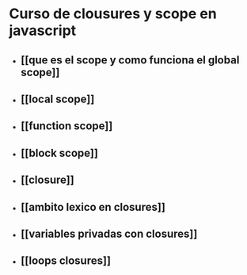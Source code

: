 # Curso de clousures y scope en javascript
* ## [[que es el scope y como funciona el global scope]]
* ## [[local scope]]
* ## [[function scope]]
* ## [[block scope]]
* ## [[closure]]
* ## [[ambito lexico en closures]]
* ## [[variables privadas con closures]]
* ## [[loops closures]]

